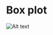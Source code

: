# Box plot

![Alt text]((https://github.com/SeogyeongHwang/Project/blob/f421c6795a9cc0da8386fdeba9f5d3b0a16de6af/Data_Analysis/basic_analysis/box_plot.jpg)https://github.com/SeogyeongHwang/Project/blob/f421c6795a9cc0da8386fdeba9f5d3b0a16de6af/Data_Analysis/basic_analysis/box_plot.jpg)
